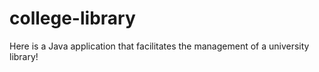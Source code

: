 # college-library
Here is a Java application that facilitates the management of a university library!
